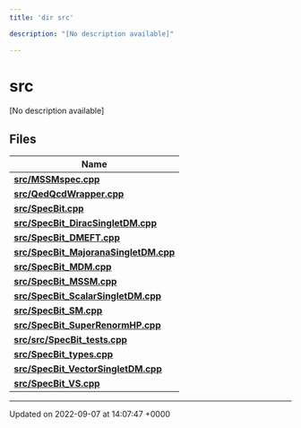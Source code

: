 ```yaml
---
title: 'dir src'

description: "[No description available]"

---
```


# src

[No description available]

## Files

| Name           |
| -------------- |
| **[src/MSSMspec.cpp](/documentation/code/files/mssmspec_8cpp/#file-mssmspeccpp)**  |
| **[src/QedQcdWrapper.cpp](/documentation/code/files/qedqcdwrapper_8cpp/#file-qedqcdwrappercpp)**  |
| **[src/SpecBit.cpp](/documentation/code/files/specbit_8cpp/#file-specbitcpp)**  |
| **[src/SpecBit_DiracSingletDM.cpp](/documentation/code/files/specbit__diracsingletdm_8cpp/#file-specbit-diracsingletdmcpp)**  |
| **[src/SpecBit_DMEFT.cpp](/documentation/code/files/specbit__dmeft_8cpp/#file-specbit-dmeftcpp)**  |
| **[src/SpecBit_MajoranaSingletDM.cpp](/documentation/code/files/specbit__majoranasingletdm_8cpp/#file-specbit-majoranasingletdmcpp)**  |
| **[src/SpecBit_MDM.cpp](/documentation/code/files/specbit__mdm_8cpp/#file-specbit-mdmcpp)**  |
| **[src/SpecBit_MSSM.cpp](/documentation/code/files/specbit__mssm_8cpp/#file-specbit-mssmcpp)**  |
| **[src/SpecBit_ScalarSingletDM.cpp](/documentation/code/files/specbit__scalarsingletdm_8cpp/#file-specbit-scalarsingletdmcpp)**  |
| **[src/SpecBit_SM.cpp](/documentation/code/files/specbit__sm_8cpp/#file-specbit-smcpp)**  |
| **[src/SpecBit_SuperRenormHP.cpp](/documentation/code/files/specbit__superrenormhp_8cpp/#file-specbit-superrenormhpcpp)**  |
| **[src/src/SpecBit_tests.cpp](/documentation/code/files/src_2specbit__tests_8cpp/#file-srcspecbit-testscpp)**  |
| **[src/SpecBit_types.cpp](/documentation/code/files/specbit__types_8cpp/#file-specbit-typescpp)**  |
| **[src/SpecBit_VectorSingletDM.cpp](/documentation/code/files/specbit__vectorsingletdm_8cpp/#file-specbit-vectorsingletdmcpp)**  |
| **[src/SpecBit_VS.cpp](/documentation/code/files/specbit__vs_8cpp/#file-specbit-vscpp)**  |






-------------------------------

Updated on 2022-09-07 at 14:07:47 +0000
